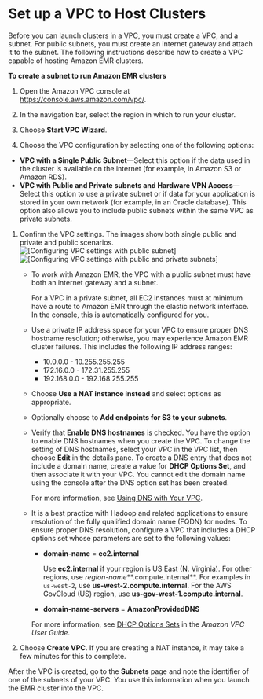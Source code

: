 # Set up a VPC to Host Clusters<a name="emr-vpc-host-job-flows"></a>

Before you can launch clusters in a VPC, you must create a VPC, and a subnet\. For public subnets, you must create an internet gateway and attach it to the subnet\. The following instructions describe how to create a VPC capable of hosting Amazon EMR clusters\. 

**To create a subnet to run Amazon EMR clusters**

1. Open the Amazon VPC console at [https://console\.aws\.amazon\.com/vpc/](https://console.aws.amazon.com/vpc/)\.

1. In the navigation bar, select the region in which to run your cluster\.

1.  Choose **Start VPC Wizard**\.

1.  Choose the VPC configuration by selecting one of the following options: 
   + **VPC with a Single Public Subnet**—Select this option if the data used in the cluster is available on the internet \(for example, in Amazon S3 or Amazon RDS\)\.
   + **VPC with Public and Private subnets and Hardware VPN Access**—Select this option to use a private subnet or if data for your application is stored in your own network \(for example, in an Oracle database\)\. This option also allows you to include public subnets within the same VPC as private subnets\.

1. Confirm the VPC settings\. The images show both single public and private and public scenarios\.  
![\[Configuring VPC settings with public subnet\]](http://docs.aws.amazon.com/emr/latest/ManagementGuide/images/vpc-4-create-vpc-dialog2.png)  
![\[Configuring VPC settings with public and private subnets\]](http://docs.aws.amazon.com/emr/latest/ManagementGuide/images/vpcwizardprivate.png)
   + To work with Amazon EMR, the VPC with a public subnet must have both an internet gateway and a subnet\.

     For a VPC in a private subnet, all EC2 instances must at minimum have a route to Amazon EMR through the elastic network interface\. In the console, this is automatically configured for you\.
   + Use a private IP address space for your VPC to ensure proper DNS hostname resolution; otherwise, you may experience Amazon EMR cluster failures\. This includes the following IP address ranges: 
     + 10\.0\.0\.0 \- 10\.255\.255\.255
     + 172\.16\.0\.0 \- 172\.31\.255\.255
     + 192\.168\.0\.0 \- 192\.168\.255\.255
   + Choose **Use a NAT instance instead** and select options as appropriate\.
   + Optionally choose to **Add endpoints for S3 to your subnets**\.
   + Verify that **Enable DNS hostnames** is checked\. You have the option to enable DNS hostnames when you create the VPC\. To change the setting of DNS hostnames, select your VPC in the VPC list, then choose **Edit** in the details pane\. To create a DNS entry that does not include a domain name, create a value for **DHCP Options Set**, and then associate it with your VPC\. You cannot edit the domain name using the console after the DNS option set has been created\.

     For more information, see [Using DNS with Your VPC](https://docs.aws.amazon.com/vpc/latest/userguide/vpc-dns.html)\.
   + It is a best practice with Hadoop and related applications to ensure resolution of the fully qualified domain name \(FQDN\) for nodes\. To ensure proper DNS resolution, configure a VPC that includes a DHCP options set whose parameters are set to the following values:
     + **domain\-name** = **ec2\.internal**

       Use **ec2\.internal** if your region is US East \(N\. Virginia\)\. For other regions, use *region\-name***\.compute\.internal**\. For examples in `us-west-2`, use **us\-west\-2\.compute\.internal**\. For the AWS GovCloud \(US\) region, use **us\-gov\-west\-1\.compute\.internal**\.
     + **domain\-name\-servers** = **AmazonProvidedDNS**

     For more information, see [DHCP Options Sets](https://docs.aws.amazon.com/vpc/latest/userguide/VPC_DHCP_Options.html) in the *Amazon VPC User Guide*\.

1. Choose **Create VPC**\. If you are creating a NAT instance, it may take a few minutes for this to complete\.

After the VPC is created, go to the **Subnets** page and note the identifier of one of the subnets of your VPC\. You use this information when you launch the EMR cluster into the VPC\.